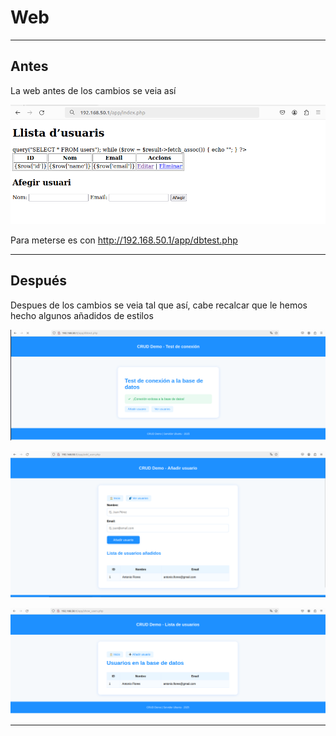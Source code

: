 # Web 

---

## Antes
La web antes de los cambios se veia así

![imagen](../imagenes/web1.png)

Para meterse es con http://192.168.50.1/app/dbtest.php

---

## Después

Despues de los cambios se veia tal que así, cabe recalcar que le hemos hecho algunos añadidos de estilos

![imagen](../imagenes/db.png)

![imagen](../imagenes/add.png)

![imagen](../imagenes/show.png)

---
